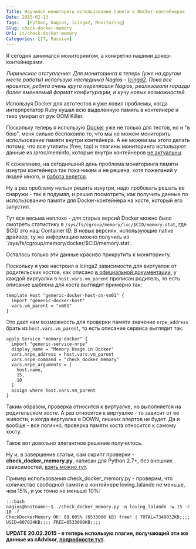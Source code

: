 ```yaml
---
Title: Научился мониторить использование памяти в Docker-контейнерах
Date: 2015-02-13
Tags:   [Python, Nagios, Icinga2, Monitoring]
Slug: check-docker-memory
Url: it/check-docker-memory
Categories: [IT, Russian]
---
```


Я сегодня занимался мониторингом, а конкретно нашими докер-контейнерами.

*Лирическое отступление:
Для мониторинга я теперь (уже на другом месте работы) использую
наследника Nagios - [Icinga2](https://www.icinga.org/icinga/icinga-2/).
Пока все нравится, ребята очень круто переписали Nagios, реализовали гораздо
более вменяемый формат конфигурации, и кучу новых возможностей.*

Используя Docker для автотестов я уже ловил проблемы, когда интерпретатор Ruby
кушал всю выделенную память в контейнере и тихо умирал от рук OOM Killer.

Поскольку теперь я использую [Docker](http://docker.io) уже не только для тестов,
но и "в бою", меня сильно беспокоило то, что мы не можем мониторить
использование памяти внутри контейнера.
А не можем мы этого делать потому, что все утилиты (free, top) и плагины мониторинга
используют данные из /proc/meminfo, которые внутри контейнеров
[не актуальны](http://fabiokung.com/2014/03/13/memory-inside-linux-containers/).

К сожалению, на сегодняшний день проблема мониторинга памяти изнутри контейнера
так пока никем и не решена, хотя пожеланий у людей много, и [работа ведется](https://github.com/docker/docker/issues/8427).

Ну а раз проблему нельзя решить изнутри, надо пробовать решать ее снаружи - так я подумал,
и решил посмотреть, как получить данные по использованию памяти для Docker-контейнера на хосте, который его запустил.

Тут все весьма неплохо - для старых версий Docker можно было смотреть статистику
в `/sys/fs/cgroup/memory/lxc/$CID/memory.stat`, где $CID это наш Container ID.
В новых версиях, использующие native драйвер, ту же информацию можно получить из
`/sys/fs/cgroup/memory/docker/$CID/memory.stat`.

Осталось только эти данные красиво прикрутить к мониторингу.

Поскольку я уже настроил в Icinga2 зависимости для виртуалок от родительских хостов,
как описано [в официальной документации](http://docs.icinga.org/icinga2/latest/doc/module/icinga2/chapter/monitoring-basics#dependencies),
у каждой виртуалки в `host.vars.vm_parent` прописан родитель, то есть
описание шаблона для хоста выглядит примерно так:

    template Host "generic-docker-host-on-vm01" {
      import "generic-docker-host"
      vars.vm_parent = "vm01"
    }

Это дает нам возможность для проверки памяти значение `nrpe_address` брать
из `host.vars.vm_parent`, то есть описание сервиса выглядит так:

    apply Service "memory-docker" {
      import "generic-service-nrpe"
      display_name = "Memory Usage in Docker"
      vars.nrpe_address = host.vars.vm_parent
      vars.nrpe_command = "check_docker_memory"
      vars.nrpe_arguments = [
        host.name,
        15,
        10
      ]
      assign where host.vars.vm_parent
    }

Таким образом, проверка относится к виртуалке, но выполняется
на родительском хосте. А раз относится к виртуалке - то зависит от ее живости, и когда виртуалка в DOWN, лишних алертов не будет. Да и вообще - все логично, проверка памяти хоста относится к самому хосту.

Такое вот довольно элегантное решение получилось.

Ну и, в завершение статьи, сам скрипт проверки - **check_docker_memory.py**, написан для Python 2.7+, без внешних зависимостей,
[взять можно тут](https://github.com/abulimov/utils/blob/master/nagios/check_docker_memory.py).

Пример использования check_docker_memory.py - проверим, что количество свободной памяти в контейнере
loving_lalande не меньше, чем 15%, и уж точно не меньше 10%:

    :::bash
    nagios@hostname:~$ ./check_docker_memory.py -n loving_lalande -w 15 -c 10 -f
    CheckDockerMemory OK: 89.005% (6533008 kB) free! | TOTAL=7340032KB;;;; USED=807024KB;;;; FREE=6533008KB;;;;

**UPDATE 20.02.2015 - я теперь использую плагин, получающий эти же данные из cAdvisor, [подробности тут](/it/check-cadvisor).**

